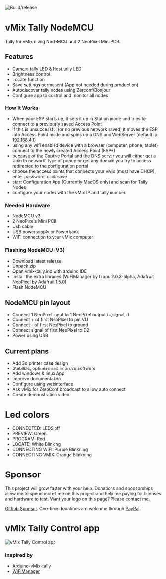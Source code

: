 ![Build/release](https://github.com/ruudboon/vmix-tally-nodemcu/workflows/Build/release/badge.svg)
# vMix Tally NodeMCU
Tally for vMix using NodeMCU and 2 NeoPixel Mini PCB. 

## Features
- Camera tally LED & Host tally LED
- Brightness control
- Locate function
- Save settings permanent (App not needed during production)
- Autodiscover tally nodes using Zerconf/Bonjour
- Configure app to control and monitor all nodes


### How It Works
- When your ESP starts up, it sets it up in Station mode and tries to connect to a previously saved Access Point
- if this is unsuccessful (or no previous network saved) it moves the ESP into Access Point mode and spins up a DNS and WebServer (default ip 192.168.4.1)
- using any wifi enabled device with a browser (computer, phone, tablet) connect to the newly created Access Point (ESP*)
- because of the Captive Portal and the DNS server you will either get a 'Join to network' type of popup or get any domain you try to access redirected to the configuration portal
- choose the access points that connects your vMix (must have DHCP), enter password, click save
- start Configuration App (Currently MacOS only) and scan for Tally Nodes
- configure your nodes with the vMix IP and tally number.


### Needed Hardware
- NodeMCU v3
- 2 NeoPixels Mini PCB
- Usb cable
- USB powersupply or Powerbank
- WiFi connection to your vMix computer

### Flashing NodeMCU (V3)
- Download latest release
- Unpack zip
- Open vmix-tally.ino with arduino IDE
- Install the extra libraries (WiFiManager by tzapu 2.0.3-alpha, Adafruit NeoPixel by Adafruit 1.5.0)
- Flash NodeMCU

## NodeMCU pin layout
- Connect 1 NeoPixel input to 1 NeoPixel output (+,signal,-)
- Connect + of first NeoPixel to pin VU
- Connect - of first NeoPixel to ground
- Connect signal of first NeoPixel to D2
- Power using USB

## Current plans
- Add 3d printer case design
- Stabilize, optimise and improve software
- Add windows & linux App
- Improve documentation
- Configure using webinterface
- Ask vMix for ZeroConf broadcast to allow auto connect
- Create demonstration video

# Led colors
- CONNECTED: LEDS off
- PREVIEW: Green
- PROGRAM: Red
- LOCATE: White Blinking
- CONNECTING WIFI: Purple Blinkning
- CONNECTING VMIX: Orange Blinkning

# Sponsor
This project will grow faster with your help. Donations and sponsorships allow me to spend more time on this project and help me paying for licenses and hardware to test. Want your logo on this page? Please contact me. 

[Github Sponsor](https://github.com/sponsors/ruudboon). One-time donations are welcome through [PayPal](https://www.paypal.me/ruudboon).

# vMix Tally Control app
![vMix Tally Control app](https://user-images.githubusercontent.com/7444246/86400131-613aea00-bca8-11ea-897d-dd0e05ca8eaa.png)


### Inspired by
* [Arduino-vMix-tally](https://github.com/ThomasMout/Arduino-vMix-tally)
* [WiFiManager](https://github.com/tzapu/WiFiManager)
